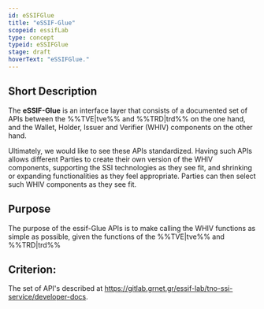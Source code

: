 ```yaml
---
id: eSSIFGlue
title: "eSSIF-Glue"
scopeid: essifLab
type: concept
typeid: eSSIFGlue
stage: draft
hoverText: "eSSIFGlue."
---
```


## Short Description
The **eSSIF-Glue** is an interface layer that consists of a documented set of APIs between the %%TVE|tve%% and %%TRD|trd%% on the one hand, and the Wallet, Holder, Issuer and Verifier (WHIV) components on the other hand. 

 Ultimately, we would like to see these APIs standardized. Having such APIs allows different Parties to create their own version of the WHIV components, supporting the SSI technologies as they see fit, and shrinking or expanding functionalities as they feel appropriate. Parties can then select such WHIV components as they see fit.

## Purpose
The purpose of the essif-Glue APIs is to make calling the WHIV functions as simple as possible, given the functions of the %%TVE|tve%% and %%TRD|trd%%

## Criterion:
The set of API's described at https://gitlab.grnet.gr/essif-lab/tno-ssi-service/developer-docs.
